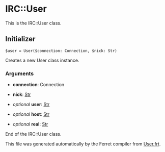 # IRC::User

This is the IRC::User class.




## Initializer

```
$user = User($connection: Connection, $nick: Str)
```

Creates a new User class instance.


### Arguments

* __connection__: Connection  

* __nick__: [Str](/std/doc/String.md)  

* *optional* __user__: [Str](/std/doc/String.md)  

* *optional* __host__: [Str](/std/doc/String.md)  

* *optional* __real__: [Str](/std/doc/String.md)  






End of the IRC::User class.

This file was generated automatically by the Ferret compiler from
[User.frt](../User.frt).
